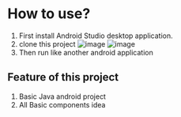 # How to use?
1. First install Android Studio desktop application.
2. clone this project
![image](https://github.com/ab-atiq/ZeroToHeroInAndroid/assets/91819259/937e6754-d187-42e4-8c19-137ad95583c1)
![image](https://github.com/ab-atiq/ZeroToHeroInAndroid/assets/91819259/3005a129-a6f2-4b08-89b9-02f330d09b07)
3. Then run like another android application


 ## Feature of this project
 1. Basic Java android project
 2. All Basic components idea
